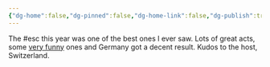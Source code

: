 ```yaml
---
{"dg-home":false,"dg-pinned":false,"dg-home-link":false,"dg-publish":true,"tags":["dgblip"],"dg-permalink":"blips/20250518063234","created-date":"2025-05-18T06:32:17","updated-date":"2025-05-18T15:22:50","disabled rules":["yaml-title","yaml-title-alias","file-name-heading"],"title":"philipp @ Sunday, May 18th 2025","dg-path":"blips/20250518063234.md","permalink":"/blips/20250518063234/","dgPassFrontmatter":true}
---
```


The #esc this year was one of the best ones I ever saw. Lots of great acts, some [very funny](https://www.eurovision.de/videos/2025/Estland-Tommy-Cash-Espresso-macchiato-Erstes-ESC-Halbfinale,estland1058.html) ones and Germany got a decent result. Kudos to the host, Switzerland.
